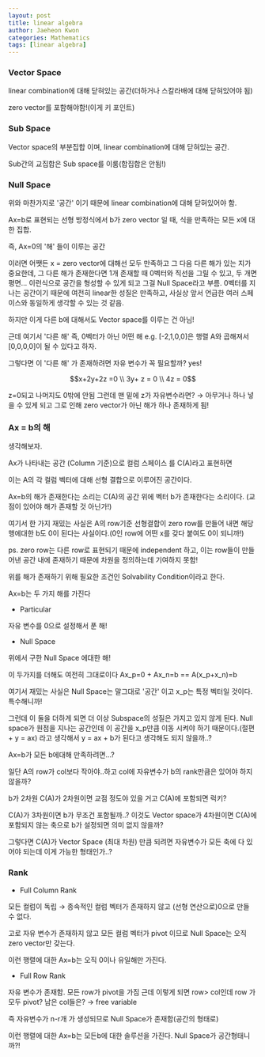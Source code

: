 ```yaml
---
layout: post
title: linear algebra
author: Jaeheon Kwon
categories: Mathematics
tags: [linear algebra]
---
```




### Vector Space

linear combination에 대해 닫혀있는 공간(더하거나 스칼라배에 대해 닫혀있어야 됨)

zero vector를 포함해야함!(이게 키 포인트)



### Sub Space

Vector space의 부분집합 이며,  linear combination에 대해 닫혀있는 공간.

Sub간의 교집합은 Sub space를 이룸(합집합은 안됨!)

### Null Space

위와 마찬가지로 '공간' 이기 때문에 linear combination에 대해 닫혀있어야 함.

Ax=b로 표현되는 선형 방정식에서 b가 zero vector 일 때, 식을 만족하는 모든 x에 대한 집합.

즉, Ax=0의 '해' 들이 이루는 공간

이러면 어쨋든 x = zero vector에 대해선 모두 만족하고 그 다음 다른 해가 있는 지가 중요한데, 그 다른 해가 존재한다면 1개 존재할 때 0벡터와 직선을 그릴 수 있고, 두 개면 평면... 이런식으로 공간을 형성할 수 있게 되고 그걸 Null Space라고 부름. 0벡터를 지나는 공간이기 때문에 여전히 linear한 성질은 만족하고, 사실상 앞서 언급한 여러 스페이스와 동일하게 생각할 수 있는 것 같음.

하지만 이게 다른 b에 대해서도 Vector space를 이루는 건 아님!

근데 여기서 '다른 해' 즉, 0벡터가 아닌 어떤 해 e.g. [-2,1,0,0]은 행렬 A와 곱해져서 [0,0,0,0]이 될 수 있다고 하자.

그렇다면 이 '다른 해' 가 존재하려면 자유 변수가 꼭 필요할까? yes!

$$x+2y+2z =0 \\ 3y+ z = 0 \\ 4z = 0$$

z=0되고 나머지도 0밖에 안됨 그런데 맨 밑에 z가 자유변수라면? → 아무거나 하나 넣을 수 있게 되고 그로 인해 zero vector가 아닌 해가 하나 존재하게 됨! 



### Ax = b의 해

생각해보자.

Ax가 나타내는 공간 (Column 기준)으로 컬럼 스페이스 를 C(A)라고 표현하면

이는 A의 각 컬럼 벡터에 대해 선형 결합으로 이루어진 공간이다.

Ax=b의 해가 존재한다는 소리는 C(A)의 공간 위에 벡터 b가 존재한다는 소리이다. (교점이 있어야 해가 존재할 것 아닌가!)

여기서 한 가지 재밌는 사실은 A의 row기준 선형결합이 zero row를 만들어 내면 해당 행에대한 b도 0이 된다는 사실이다.(0인 row에 어떤 x를 갖다 붙여도 0이 되니까!)

ps. zero row는 다른 row로 표현되기 때문에 independent 하고, 이는 row들이 만들어낸 공간 내에 존재하기 때문에 차원을 정의하는데 기여하지 못함!

위를 해가 존재하기 위해 필요한 조건인 Solvability Condition이라고 한다.

Ax=b는 두 가지 해를 가진다

- Particular

자유 변수를 0으로 설정해서 푼 해!

- Null Space

위에서 구한 Null Space 에대한 해!

이 두가지를 더해도 여전히 그대로이다 Ax_p=0 + Ax_n=b  == A(x_p+x_n)=b

여기서 재밌는 사실은 Null Space는 말그대로 '공간' 이고 x_p는 특정 벡터일 것이다. 특수해니까!

그런데 이 둘을 더하게 되면 더 이상 Subspace의 성질은 가지고 있지 않게 된다. Null space가 원점을 지나는 공간인데 이 공간을 x_p만큼 이동 시켜야 하기 때문이다.(절편 + y = ax) 라고 생각해서 y = ax + b가 된다고 생각해도 되지 않을까..?

Ax=b가 모든 b에대해 만족하려면...?

일단 A의 row가 col보다 작아야..하고 col에 자유변수가 b의 rank만큼은 있어야 하지 않을까?

b가 2차원 C(A)가 2차원이면 교점 정도야 있을 거고 C(A)에 포함되면 럭키?

C(A)가 3차원이면 b가 무조건 포함될까..? 이것도 Vector space가 4차원이면 C(A)에 포함되지 않는 축으로 b가 설정되면 의미 없지 않을까?

그렇다면 C(A)가 Vector Space (최대 차원) 만큼 되려면 자유변수가 모든 축에 다 있어야 되는데 이게 가능한 형태인가..?

### Rank

- Full Column Rank

모든 컬럼이 독립 → 종속적인 컬럼 벡터가 존재하지 않고 (선형 연산으로)0으로 만들 수 없다.

고로 자유 변수가 존재하지 않고 모든 컬럼 벡터가 pivot 이므로 Null Space는 오직 zero vector만 갖는다.

이런 행렬에 대한 Ax=b는 오직 0이나 유일해만 가진다.

- Full Row Rank

자유 변수가 존재함. 모든 row가 pivot을 가짐 근데 이렇게 되면 row> col인데 row 가 모두 pivot? 남은 col들은? → free variable

즉 자유변수가 n-r개 가 생성되므로 Null Space가 존재함(공간의 형태로)

이런 행렬에 대한 Ax=b는 모든b에 대한 솔루션을 가진다. Null Space가 공간형태니까?!